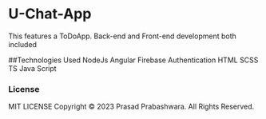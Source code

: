 # U-Chat-App
This features a ToDoApp. Back-end and Front-end development both included

##Technologies Used
NodeJs
Angular
Firebase Authentication
HTML
SCSS
TS
Java Script

### License
MIT LICENSE
Copyright &copy; 2023 Prasad Prabashwara. All Rights Reserved.
